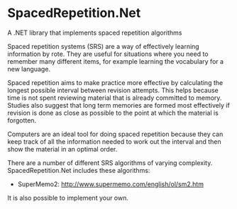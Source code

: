 # SpacedRepetition.Net
A .NET library that implements spaced repetition algorithms

Spaced repetition systems (SRS) are a way of effectively learning information by rote. They are useful for situations where you need to remember many different items, for example learning the vocabulary for a new language. 

Spaced repetition aims to make practice more effective by calculating the longest possible interval between revision attempts. This helps because time is not spent reviewing material that is already committed to memory. Studies also suggest that long term memories are formed most effectively if revision is done as close as possible to the point at which the material is forgotten. 

Computers are an ideal tool for doing spaced repetition because they can keep track of all the information needed to work out the interval and then show the material in an optimal order. 

There are a number of different SRS algorithms of varying complexity. SpacedRepetition.Net includes these algorithms:
- SuperMemo2: http://www.supermemo.com/english/ol/sm2.htm

It is also possible to implement your own. 
